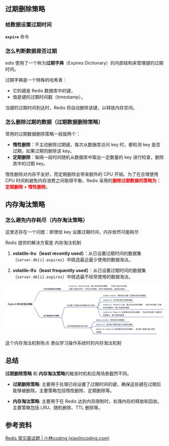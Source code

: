 ## 过期删除策略



### 给数据设置过期时间

**`expire`** 命令



### 怎么判断数据是否过期

edis 使用了一个称为**过期字典**（Expires Dictionary）的内部结构来管理键的过期时间。

过期字典是一个特殊的哈希表：

- 它的键是 Redis 数据库中的键，
- 值是键的过期时间戳（timestamp）。

当键的过期时间到达时，Redis 将自动删除该键，以释放内存空间。



### 怎么删除过期的数据（过期数据删除策略）

常用的过期数据删除策略一般就两个：

- **惰性删除**：不主动删除过期键，每次从数据库访问 key 时，都检测 key 是否过期，如果过期则删除该 key。
- **定期删除**：每隔一段时间随机从数据库中取出一定数量的 key 进行检查，删除其中的过期 key。

惰性删除对内存不友好，而定期删除会带来额外的 CPU 开销。为了在合理使用 CPU 时间和避免内存浪费之间取得平衡，Redis 采用的<font color="red">**删除过期数据的策略为： 定期删除 + 惰性删除**</font>。



## 内存淘汰策略

### 怎么避免内存耗尽（内存淘汰策略）

这里还存在一个问题：即使给 key 设置过期时间，内存依然可能耗尽

Redis 提供的解决方案是 内存淘汰机制

1. **volatile-lru（least recently used）**：从已设置过期时间的数据集（`server.db[i].expires`）中挑选最近最少使用的数据淘汰。

1. **volatile-lfu（least frequently used）**：从已设置过期时间的数据集（`server.db[i].expires`）中挑选最不经常使用的数据淘汰。

![img](images/1717480443917-64e65a05-b9f9-4a6e-a969-8f18f72f2133.png)

这个内存淘汰机制有点 类似学习操作系统时的内存淘汰机制





## 总结

**过期删除策略** 和 **内存淘汰策略**的触发时机和应用场景截然不同。

- **过期删除策略**: 主要用于处理已经设置了过期时间的键，确保这些键在过期后能够被删除。主要策略包括惰性删除、定期删除等。

- **内存淘汰策略**: 主要用于在 Redis 达到内存限制时，处理内存的释放和回收。主要策略包括 LRU、随机删除、TTL 删除等。





## 参考资料

[Redis 常见面试题 | 小林coding (xiaolincoding.com)](https://xiaolincoding.com/redis/base/redis_interview.html#redis-过期删除与内存淘汰)
